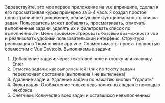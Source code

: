 Здравствуйте, это мое первое приложение на vue впринципе, сделал я его просматривая курсы примерно за 3-4 часа. 
Я создал простое одностраничное приложение, реализующее функциональность списка задач. Пользователь может добавлять, просматривать, отмечать выполненные задачи, удалять их и фильтровать список по выполненности.
Цели: продемонстрировать базовые возможности vue и реализовать удобный пользовательский интерфейс.
Структура: реализация в 1 компоненте app.vue.
Совместимость: проект полностью совместим с Vue Devtools.
Выполняемые задачи:
1. Добавление задaчи: через текстовое поле и кнопку или клавишу Enter
2. Отметка задачи: как выполненной	Клик по тексту задачи переключает состояние (выполнена / не выполнена)
3. Удаление задачи:	Удаление задачи по нажатию кнопки "Удалить"
4. Фильтрация:	Отображение только невыполненных задач с помощью чекбокса
5. Счётчики:	Количество всех задач и оставшихся невыполненных
